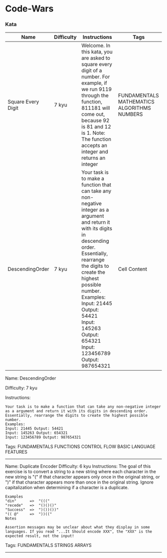 # Code-Wars

### Kata

| Name  | Difficulty | Instructions | Tags |
| ------------- | ------------- | ------------ | ------------ |
| Square Every Digit  | 7 kyu  | Welcome. In this kata, you are asked to square every digit of a number. For example, if we run 9119 through the function, 811181 will come out, because 92 is 81 and 12 is 1. Note: The function accepts an integer and returns an integer | FUNDAMENTALS MATHEMATICS ALGORITHMS NUMBERS |
|DescendingOrder | 7 kyu  | Your task is to make a function that can take any non-negative integer as a argument and return it with its digits in descending order. Essentially, rearrange the digits to create the highest possible number. Examples:<br />Input: 21445 Output: 54421<br />Input: 145263 Output: 654321<br />Input: 123456789 Output: 987654321 | Cell Content |


Name:
    DescendingOrder
    
Difficulty:
    7 kyu

Instructions:

    Your task is to make a function that can take any non-negative integer as a argument and return it with its digits in descending order. Essentially, rearrange the digits to create the highest possible number.
    Examples:
    Input: 21445 Output: 54421
    Input: 145263 Output: 654321
    Input: 123456789 Output: 987654321

Tags:
    FUNDAMENTALS
    FUNCTIONS
    CONTROL FLOW
    BASIC LANGUAGE FEATURES

<hr />

Name:
    Duplicate Encoder
Difficulty:
    6 kyu
Instructions:
    The goal of this exercise is to convert a string to a new string where each character in the new string is "(" if that character appears only once in the original string, or ")" if that character appears more than once in the original string. Ignore capitalization when determining if a character is a duplicate.

    Examples
    "din"      =>  "((("
    "recede"   =>  "()()()"
    "Success"  =>  ")())())"
    "(( @"     =>  "))((" 
    Notes

    Assertion messages may be unclear about what they display in some languages. If you read "...It Should encode XXX", the "XXX" is the expected result, not the input!

Tags: 
    FUNDAMENTALS
    STRINGS
    ARRAYS
    
<hr />